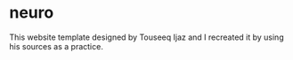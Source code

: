 # neuro
This website template designed by Touseeq Ijaz and I recreated it by using his sources as a practice.

